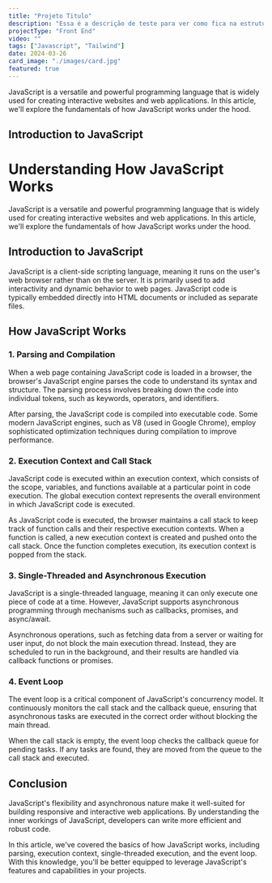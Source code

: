```yaml
---
title: "Projeto Titulo"
description: "Essa é a descrição de teste para ver como fica na estrutura do projeto."
projectType: "Front End"
video: ""
tags: ["Javascript", "Tailwind"]
date: 2024-03-26
card_image: "./images/card.jpg"
featured: true
---
```


JavaScript is a versatile and powerful programming language that is widely used for creating interactive websites and web applications. In this article, we'll explore the fundamentals of how JavaScript works under the hood.

## Introduction to JavaScript

# Understanding How JavaScript Works

JavaScript is a versatile and powerful programming language that is widely used for creating interactive websites and web applications. In this article, we'll explore the fundamentals of how JavaScript works under the hood.

## Introduction to JavaScript

JavaScript is a client-side scripting language, meaning it runs on the user's web browser rather than on the server. It is primarily used to add interactivity and dynamic behavior to web pages. JavaScript code is typically embedded directly into HTML documents or included as separate files.

## How JavaScript Works

### 1. Parsing and Compilation

When a web page containing JavaScript code is loaded in a browser, the browser's JavaScript engine parses the code to understand its syntax and structure. The parsing process involves breaking down the code into individual tokens, such as keywords, operators, and identifiers.

After parsing, the JavaScript code is compiled into executable code. Some modern JavaScript engines, such as V8 (used in Google Chrome), employ sophisticated optimization techniques during compilation to improve performance.

### 2. Execution Context and Call Stack

JavaScript code is executed within an execution context, which consists of the scope, variables, and functions available at a particular point in code execution. The global execution context represents the overall environment in which JavaScript code is executed.

As JavaScript code is executed, the browser maintains a call stack to keep track of function calls and their respective execution contexts. When a function is called, a new execution context is created and pushed onto the call stack. Once the function completes execution, its execution context is popped from the stack.

### 3. Single-Threaded and Asynchronous Execution

JavaScript is a single-threaded language, meaning it can only execute one piece of code at a time. However, JavaScript supports asynchronous programming through mechanisms such as callbacks, promises, and async/await.

Asynchronous operations, such as fetching data from a server or waiting for user input, do not block the main execution thread. Instead, they are scheduled to run in the background, and their results are handled via callback functions or promises.

### 4. Event Loop

The event loop is a critical component of JavaScript's concurrency model. It continuously monitors the call stack and the callback queue, ensuring that asynchronous tasks are executed in the correct order without blocking the main thread.

When the call stack is empty, the event loop checks the callback queue for pending tasks. If any tasks are found, they are moved from the queue to the call stack and executed.

## Conclusion

JavaScript's flexibility and asynchronous nature make it well-suited for building responsive and interactive web applications. By understanding the inner workings of JavaScript, developers can write more efficient and robust code.

In this article, we've covered the basics of how JavaScript works, including parsing, execution context, single-threaded execution, and the event loop. With this knowledge, you'll be better equipped to leverage JavaScript's features and capabilities in your projects.
